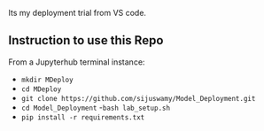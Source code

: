 Its my deployment trial from VS code.

## Instruction to use this Repo

From a Jupyterhub terminal instance:

- `mkdir MDeploy`
- `cd MDeploy`
- `git clone https://github.com/sijuswamy/Model_Deployment.git`
- `cd Model_Deployment`
-`bash lab_setup.sh`
- `pip install -r requirements.txt`
